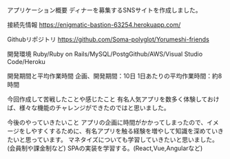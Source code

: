 アプリケーション概要
ディナーを募集するSNSサイトを作成しました。

接続先情報
https://enigmatic-bastion-63254.herokuapp.com/

Githubリポジトリ
https://github.com/Soma-polyglot/Yorumeshi-friends

開発環境
Ruby/Ruby on Rails/MySQL/PostgGithub/AWS/Visual Studio Code/Heroku

開発期間と平均作業時間
企画、開発期間：10日
1日あたりの平均作業時間：約8時間

今回作成して苦戦したことや感じたこと
有名人気アプリを数多く体験しておけば、様々な機能のチャレンジができたのではと思いました。

今後のやっていきたいこと
アプリの企画に時間がかかってしまったので、イメージをしやすくするために、有名アプリを触る経験を増やして知識を深めていきたいと思っています。
マネタイズについても学習していきたいと思いました。(会員制や課金制など)
SPAの実装を学習する。(React,Vue,Angularなど)
